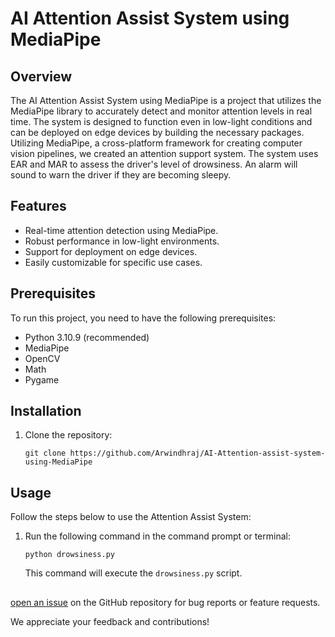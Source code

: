 # AI Attention Assist System using MediaPipe

## Overview

The AI Attention Assist System using MediaPipe is a project that utilizes the MediaPipe library to accurately detect and monitor attention levels in real time. The system is designed to function even in low-light conditions and can be deployed on edge devices by building the necessary packages. Utilizing MediaPipe, a cross-platform framework for creating computer vision pipelines, we created an attention support system. The system uses EAR and MAR to assess the driver's level of drowsiness. An alarm will sound to warn the driver if they are becoming sleepy.

## Features
- Real-time attention detection using MediaPipe.
- Robust performance in low-light environments.
- Support for deployment on edge devices.
- Easily customizable for specific use cases.

## Prerequisites
To run this project, you need to have the following prerequisites:

- Python 3.10.9 (recommended)
- MediaPipe
- OpenCV
- Math
- Pygame

## Installation
1. Clone the repository:
   ```shell
   git clone https://github.com/Arwindhraj/AI-Attention-assist-system-using-MediaPipe
   ```

## Usage
Follow the steps below to use the Attention Assist System:

1. Run the following command in the command prompt or terminal:
   ```shell
   python drowsiness.py
   ```
   This command will execute the `drowsiness.py` script.

##

[open an issue](https://github.com/Arwindhraj/AI-Attention-assist-system-using-MediaPipe/issues) on the GitHub repository for bug reports or feature requests.

We appreciate your feedback and contributions!
